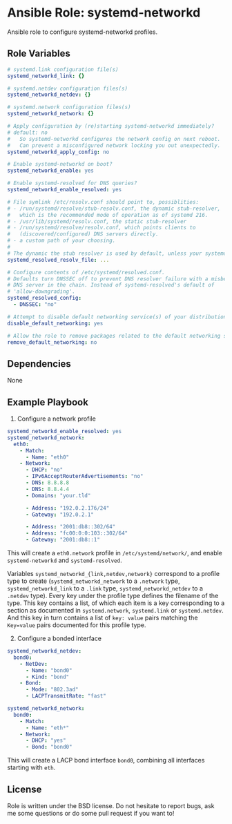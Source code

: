 Ansible Role: systemd-networkd
==============================

Ansible role to configure systemd-networkd profiles.

Role Variables
--------------

```yaml
# systemd.link configuration file(s)
systemd_networkd_link: {}

# systemd.netdev configuration files(s)
systemd_networkd_netdev: {}

# systemd.network configuration files(s)
systemd_networkd_network: {}

# Apply configuration by (re)starting systemd-networkd immediately?
# default: no
#   So systemd-networkd configures the network config on next reboot.
#   Can prevent a misconfigured network locking you out unexpectedly.
systemd_networkd_apply_config: no

# Enable systemd-networkd on boot?
systemd_networkd_enable: yes

# Enable systemd-resolved for DNS queries?
systemd_networkd_enable_resolved: yes

# File symlink /etc/resolv.conf should point to, possiblities:
# - /run/systemd/resolve/stub-resolv.conf, the dynamic stub-resolver,
#   which is the recommended mode of operation as of systemd 216.
# - /usr/lib/systemd/resolv.conf, the static stub-resolver
# - /run/systemd/resolve/resolv.conf, which points clients to
#   (discovered/configured) DNS servers directly.
# - a custom path of your choosing.
#
# The dynamic the stub resolver is used by default, unless your systemd version is < 216
systemd_resolved_resolv_file: ...

# Configure contents of /etc/systemd/resolved.conf.
# Defaults turn DNSSEC off to prevent DNS resolver failure with a misbehaving
# DNS server in the chain. Instead of systemd-resolved's default of
# 'allow-downgrading'.
systemd_resolved_config:
  - DNSSEC: "no"

# Attempt to disable default networking service(s) of your distribution?
disable_default_networking: yes

# Allow the role to remove packages related to the default networking service(s)?
remove_default_networking: no
```

Dependencies
------------

None

Example Playbook
-------------------------

1) Configure a network profile

```yaml
systemd_networkd_enable_resolved: yes
systemd_networkd_network:
  eth0:
    - Match:
      - Name: "eth0"
    - Network:
      - DHCP: "no"
      - IPv6AcceptRouterAdvertisements: "no"
      - DNS: 8.8.8.8
      - DNS: 8.8.4.4
      - Domains: "your.tld"

      - Address: "192.0.2.176/24"
      - Gateway: "192.0.2.1"

      - Address: "2001:db8::302/64"
      - Address: "fc00:0:0:103::302/64"
      - Gateway: "2001:db8::1"
```

This will create a `eth0.network` profile in `/etc/systemd/network/`, and enable
`systemd-networkd` and `systemd-resolved`.

Variables `systemd_networkd_{link,netdev,network}` correspond to a
 profile type to create (`systemd_networkd_network` to a `.network` type,
 `systemd_networkd_link` to a `.link` type, `systemd_networkd_netdev` to a
 `.netdev` type). Every key under the profile type defines the filename of the
type. This key contains a list, of which each item is a key corresponding to a
section as documented in `systemd.network`, `systemd.link` or `systemd.netdev`.
And this key in turn contains a list of `key: value` pairs matching the
 `Key=value` pairs documented for this profile type.

2) Configure a bonded interface

```yaml
systemd_networkd_netdev:
  bond0:
    - NetDev:
      - Name: "bond0"
      - Kind: "bond"
    - Bond:
      - Mode: "802.3ad"
      - LACPTransmitRate: "fast"

systemd_networkd_network:
  bond0:
    - Match:
      - Name: "eth*"
    - Network:
      - DHCP: "yes"
      - Bond: "bond0"
```

This will create a LACP bond interface `bond0`, combining all interfaces
starting with `eth`.

License
-------

Role is written under the BSD license. Do not hesitate to report bugs, ask me
 some questions or do some pull request if you want to!
